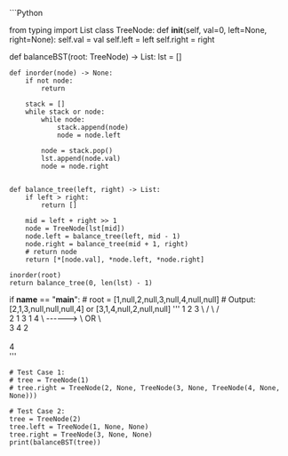 ​```Python

from typing import List
class TreeNode:
    def __init__(self, val=0, left=None, right=None):
        self.val = val
        self.left = left
        self.right = right

def balanceBST(root: TreeNode) -> List:
    lst = []

    def inorder(node) -> None:
        if not node:
            return

        stack = []
        while stack or node:
            while node:
                stack.append(node)
                node = node.left

            node = stack.pop()
            lst.append(node.val)
            node = node.right


    def balance_tree(left, right) -> List:
        if left > right:
            return []

        mid = left + right >> 1
        node = TreeNode(lst[mid])
        node.left = balance_tree(left, mid - 1)
        node.right = balance_tree(mid + 1, right)
        # return node
        return [*[node.val], *node.left, *node.right]

    inorder(root)
    return balance_tree(0, len(lst) - 1)



if __name__ == "__main__":
    # root = [1,null,2,null,3,null,4,null,null]
    # Output: [2,1,3,null,null,null,4] or [3,1,4,null,2,null,null]
    '''
    1                   2               3
     \                 /  \            /  \
      2               1    3          1    4 
       \     ------>        \    OR    \      
        3                    4          2     
         \
          4     
    '''

    # Test Case 1:
    # tree = TreeNode(1)
    # tree.right = TreeNode(2, None, TreeNode(3, None, TreeNode(4, None, None)))

    # Test Case 2:
    tree = TreeNode(2)
    tree.left = TreeNode(1, None, None)
    tree.right = TreeNode(3, None, None)
    print(balanceBST(tree))
```
